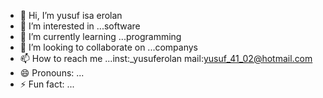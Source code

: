 - 👋 Hi, I’m yusuf isa erolan
- 👀 I’m interested in ...software
- 🌱 I’m currently learning ...programming
- 💞️ I’m looking to collaborate on ...companys
- 📫 How to reach me ...inst:_yusuferolan mail:yusuf_41_02@hotmail.com
- 😄 Pronouns: ...
- ⚡ Fun fact: ...

<!---
yusuferolan/yusuferolan is a ✨ special ✨ repository because its `README.md` (this file) appears on your GitHub profile.
You can click the Preview link to take a look at your changes.
--->
